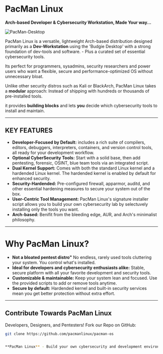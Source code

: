 # PacMan Linux
**Arch-based Developer & Cybersecurity Workstation, Made Your way...**

![PacMan-Desktop](https://github.com/user-attachments/assets/636ed6bc-1f8c-484c-b3ff-62fe19513190)


PacMan Linux is a versatile, lightweight  Arch-based distribution designed primarily as a **Dev-Workstation** using the 'Budgie Desktop' with a strong foundation of dev-tools and software. - Plus a curated set of essential cybersecurity tools. 

Its perfect for programmers, sysadmins, security researchers and power users who want a flexible, secure and performance-optimized OS without unnecessary bloat.

Unlike other security distros such as Kali or BlackArch, PacMan Linux takes a **modular** approach: 
Instead of shipping with hundreds or thousands of pre-installed tools.

it provides **building blocks** and lets **you** decide which cybersecurity tools to install and maintain.

---

## KEY FEATURES

- **Developer-Focused by Default:**
  includes a rich suite of compilers, editors, debuggers, interpreters, containers, and version control tools, all ready for your development workflow.
- **Optional CyberSecurity Tools:**
  Start with a solid base, then add pentesting, forensic, OSINT, blue team tools via an integrated script.
-  **Dual Kernel Support:**
  Comes with both the standard Linux kernel and a hardended Linux kernel. The hardended kernel is enabled by default for enhanced security.
- **Security-Hardended:**
  Pre-configured firewall, apparmor, auditd, and other essential hardening measures to secure your system out of the box.
- **User-Centric Tool Management:**
  PacMan Linux's signature installer script allows you to build your own cybersecurity lab by selectuvely installing only the tools you want.
- **Arch-based:**
  Benifit from the bleeding edge, AUR, and Arch's minimalist philosophy.
  
---

# Why PacMan Linux?

- **Not a bloated pentest distro"**
  No endless, rarely used tools cluttering your system. You control what's installed.
- **Ideal for developers and cybersecurity enthusiasts alike:**
  Stable, secure platform with all your favorite development and security tools.
- **Customizable & maintainable:**
  Keep your system lean and focused. Use the provided scripts to add or remove tools anytime.
- **Secure by default:**
  Hardended kernel and built-in security services mean you get better protection without extra effort.

---

## Contribute Towards PacMan Linux

Developers, Designers, and Pentesters! Fork our Repo on GitHub:

```bash
git clone https://github.com/pacmanlinux/pacman-os


**PacMan Linux** - Build your own cybersecurity and development environment, your way!
